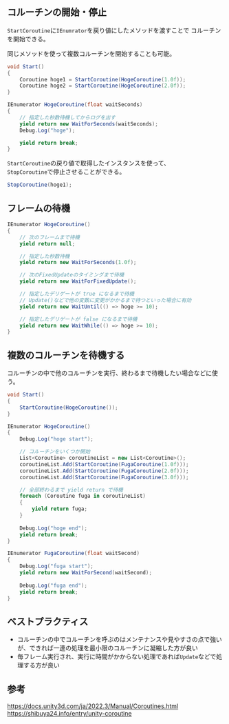 ## コルーチンの開始・停止
`StartCoroutine`に`IEnumrator`を戻り値にしたメソッドを渡すことで
コルーチンを開始できる。

同じメソッドを使って複数コルーチンを開始することも可能。
```csharp
void Start()
{
	Coroutine hoge1 = StartCoroutine(HogeCoroutine(1.0f));
	Coroutine hoge2 = StartCoroutine(HogeCoroutine(2.0f));
}

IEnumerator HogeCoroutine(float waitSeconds)
{
	// 指定した秒数待機してからログを出す
	yield return new WaitForSeconds(waitSeconds);
	Debug.Log("hoge");

	yield return break;
}
```
`StartCoroutine`の戻り値で取得したインスタンスを使って、  
`StopCoroutine`で停止させることができる。
```csharp
StopCoroutine(hoge1);
```

## フレームの待機
```csharp
IEnumerator HogeCoroutine()
{
	// 次のフレームまで待機
	yield return null;

	// 指定した秒数待機
	yield return new WaitForSeconds(1.0f);

	// 次のFixedUpdateのタイミングまで待機
	yield return new WaitForFixedUpdate();

	// 指定したデリゲートが true になるまで待機
	// Update()などで他の変数に変更がかかるまで待つといった場合に有効
	yield return new WaitUntil(() => hoge >= 10);

	// 指定したデリゲートが false になるまで待機
	yield return new WaitWhile(() => hoge >= 10);
}
```

## 複数のコルーチンを待機する
コルーチンの中で他のコルーチンを実行、終わるまで待機したい場合などに使う。

```csharp
void Start()
{
	StartCoroutine(HogeCoroutine());
}

IEnumerator HogeCoroutine()
{
	Debug.Log("hoge start");

	// コルーチンをいくつか開始
	List<Coroutine> coroutineList = new List<Coroutine>();
	coroutineList.Add(StartCoroutine(FugaCoroutine(1.0f)));
	coroutineList.Add(StartCoroutine(FugaCoroutine(2.0f)));
	coroutineList.Add(StartCoroutine(FugaCoroutine(3.0f)));

	// 全部終わるまで yield return で待機
	foreach (Coroutine fuga in coroutineList)
	{
		yield return fuga;
	}
	
	Debug.Log("hoge end");
	yield return break;
}

IEnumerator FugaCoroutine(float waitSecond)
{
	Debug.Log("fuga start");
	yield return new WaitForSecond(waitSecond);
	
	Debug.Log("fuga end");
	yield return break;
}
```

## ベストプラクティス
* コルーチンの中でコルーチンを呼ぶのはメンテナンスや見やすさの点で強いが、できれば一連の処理を最小限のコルーチンに凝縮した方が良い
* 毎フレーム実行され、実行に時間がかからない処理であれば`Update`などで処理する方が良い

## 参考
<https://docs.unity3d.com/ja/2022.3/Manual/Coroutines.html>  
<https://shibuya24.info/entry/unity-coroutine>